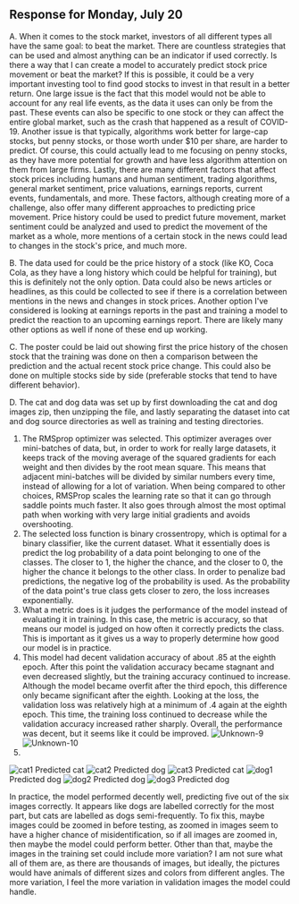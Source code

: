 ## Response for Monday, July 20
A. When it comes to the stock market, investors of all different types all have the same goal: to beat the market. There are countless strategies that can be used and almost anything can be an indicator if used correctly. Is there a way that I can create a model to accurately predict stock price movement or beat the market? If this is possible, it could be a very important investing tool to find good stocks to invest in that result in a better return. One large issue is the fact that this model would not be able to account for any real life events, as the data it uses can only be from the past. These events can also be specific to one stock or they can affect the entire global market, such as the crash that happened as a result of COVID-19. Another issue is that typically, algorithms work better for large-cap stocks, but penny stocks, or those worth under $10 per share, are harder to predict. Of course, this could actually lead to me focusing on penny stocks, as they have more potential for growth and have less algorithm attention on them from large firms. Lastly, there are many different factors that affect stock prices including humans and human sentiment, trading algorithms, general market sentiment, price valuations, earnings reports, current events, fundamentals, and more. These factors, although creating more of a challenge, also offer many different approaches to predicting price movement. Price history could be used to predict future movement, market sentiment could be analyzed and used to predict the movement of the market as a whole, more mentions of a certain stock in the news could lead to changes in the stock's price, and much more. 

B. The data used for could be the price history of a stock (like KO, Coca Cola, as they have a long history which could be helpful for training), but this is definitely not the only option. Data could also be news articles or headlines, as this could be collected to see if there is a correlation between mentions in the news and changes in stock prices. Another option I've considered is looking at earnings reports in the past and training a model to predict the reaction to an upcoming earnings report. There are likely many other options as well if none of these end up working.

C. The poster could be laid out showing first the price history of the chosen stock that the training was done on then a comparison between the prediction and the actual recent stock price change. This could also be done on multiple stocks side by side (preferable stocks that tend to have different behavior).

D. The cat and dog data was set up by first downloading the cat and dog images zip, then unzipping the file, and lastly separating the dataset into cat and dog source directories as well as training and testing directories.  
1.  The RMSprop optimizer was selected. This optimizer averages over mini-batches of data, but, in order to work for really large datasets, it keeps track of the moving average of the squared gradients for each weight and then divides by the root mean square. This means that adjacent mini-batches will be divided by similar numbers every time, instead of allowing for a lot of variation. When being compared to other choices, RMSProp scales the learning rate so that it can go through saddle points much faster. It also goes through almost the most optimal path when working with very large initial gradients and avoids overshooting.  
2.  The selected loss function is binary crossentropy, which is optimal for a binary classifier, like the current dataset. What it essentially does is predict the log probability of a data point belonging to one of the classes. The closer to 1, the higher the chance, and the closer to 0, the higher the chance it belongs to the other class. In order to penalize bad predictions, the negative log of the probability is used. As the probability of the data point's true class gets closer to zero, the loss increases exponentially.  
3.  What a metric does is it judges the performance of the model instead of evaluating it in training. In this case, the metric is accuracy, so that means our model is judged on how often it correctly predicts the class. This is important as it gives us a way to properly determine how good our model is in practice.  
4. This model had decent validation accuracy of about .85 at the eighth epoch. After this point the validation accuracy became stagnant and even decreased slightly, but the training accuracy continued to increase. Although the model became overfit after the third epoch, this difference only became significant after the eighth. Looking at the loss, the validation loss was relatively high at a minimum of .4 again at the eighth epoch. This time, the training loss continued to decrease while the validation accuracy increased rather sharply. Overall, the performance was decent, but it seems like it could be improved.  ![Unknown-9](https://user-images.githubusercontent.com/67922851/88001974-61701d80-cacf-11ea-8f5a-7bd5e01c59ae.png)  
![Unknown-10](https://user-images.githubusercontent.com/67922851/88001980-6339e100-cacf-11ea-8e8a-1bc71f13c6ec.png)   
5.  
![cat1](https://user-images.githubusercontent.com/67922851/88005603-c3348580-cad7-11ea-8875-caf46b6442a0.jpeg)
Predicted cat
![cat2](https://user-images.githubusercontent.com/67922851/88005605-c3cd1c00-cad7-11ea-80f9-20090c4f4ed9.jpeg)
Predicted dog
![cat3](https://user-images.githubusercontent.com/67922851/88005606-c465b280-cad7-11ea-9691-ddf209f41ceb.jpeg)
Predicted cat
![dog1](https://user-images.githubusercontent.com/67922851/88005608-c4fe4900-cad7-11ea-8d3a-34061e87bd8a.jpeg)
Predicted dog
![dog2](https://user-images.githubusercontent.com/67922851/88005610-c596df80-cad7-11ea-979b-9e048df98ebc.jpeg)
Predicted dog
![dog3](https://user-images.githubusercontent.com/67922851/88005612-c62f7600-cad7-11ea-95b8-d04df3b659bb.jpeg)
Predicted dog  

In practice, the model performed decently well, predicting five out of the six images correctly. It appears like dogs are labelled correctly for the most part, but cats are labelled as dogs semi-frequently. To fix this, maybe images could be zoomed in before testing, as zoomed in images seem to have a higher chance of misidentification, so if all images are zoomed in, then maybe the model could perform better. Other than that, maybe the images in the training set could include more variation? I am not sure what all of them are, as there are thousands of images, but ideally, the pictures would have animals of different sizes and colors from different angles. The more variation, I feel the more variation in validation images the model could handle.